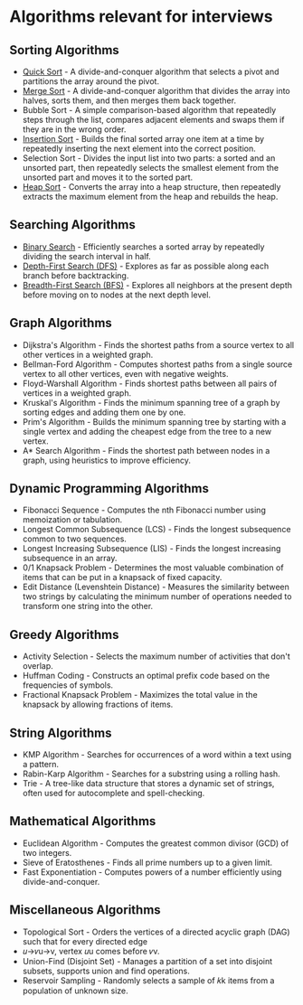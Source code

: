 # Algorithms relevant for interviews

## Sorting Algorithms
- [Quick Sort](sort/quick-sort.md) - A divide-and-conquer algorithm that selects a pivot and partitions the array around the pivot.
- [Merge Sort](sort/merge-sort.md) - A divide-and-conquer algorithm that divides the array into halves, sorts them, and then merges them back together.
- Bubble Sort - A simple comparison-based algorithm that repeatedly steps through the list, compares adjacent elements and swaps them if they are in the wrong order.
- [Insertion Sort](sort/insertion-sort.md) - Builds the final sorted array one item at a time by repeatedly inserting the next element into the correct position.
- Selection Sort - Divides the input list into two parts: a sorted and an unsorted part, then repeatedly selects the smallest element from the unsorted part and moves it to the sorted part.
- [Heap Sort](sort/heap-sort.md) - Converts the array into a heap structure, then repeatedly extracts the maximum element from the heap and rebuilds the heap.

## Searching Algorithms
- [Binary Search](search/binary-search.md) - Efficiently searches a sorted array by repeatedly dividing the search interval in half.
- [Depth-First Search (DFS)](search/depth-first-search.md) - Explores as far as possible along each branch before backtracking.
- [Breadth-First Search (BFS)](search/breadth-first-search.md) - Explores all neighbors at the present depth before moving on to nodes at the next depth level.

## Graph Algorithms
- Dijkstra's Algorithm - Finds the shortest paths from a source vertex to all other vertices in a weighted graph.
- Bellman-Ford Algorithm - Computes shortest paths from a single source vertex to all other vertices, even with negative weights.
- Floyd-Warshall Algorithm - Finds shortest paths between all pairs of vertices in a weighted graph.
- Kruskal's Algorithm - Finds the minimum spanning tree of a graph by sorting edges and adding them one by one.
- Prim's Algorithm - Builds the minimum spanning tree by starting with a single vertex and adding the cheapest edge from the tree to a new vertex.
- A* Search Algorithm - Finds the shortest path between nodes in a graph, using heuristics to improve efficiency.

## Dynamic Programming Algorithms
- Fibonacci Sequence - Computes the nth Fibonacci number using memoization or tabulation.
- Longest Common Subsequence (LCS) - Finds the longest subsequence common to two sequences.
- Longest Increasing Subsequence (LIS) - Finds the longest increasing subsequence in an array.
- 0/1 Knapsack Problem - Determines the most valuable combination of items that can be put in a knapsack of fixed capacity.
- Edit Distance (Levenshtein Distance) - Measures the similarity between two strings by calculating the minimum number of operations needed to transform one string into the other.


## Greedy Algorithms
- Activity Selection - Selects the maximum number of activities that don't overlap.
- Huffman Coding - Constructs an optimal prefix code based on the frequencies of symbols.
- Fractional Knapsack Problem - Maximizes the total value in the knapsack by allowing fractions of items.


## String Algorithms
- KMP Algorithm - Searches for occurrences of a word within a text using a pattern.
- Rabin-Karp Algorithm - Searches for a substring using a rolling hash.
- Trie - A tree-like data structure that stores a dynamic set of strings, often used for autocomplete and spell-checking.


## Mathematical Algorithms
- Euclidean Algorithm - Computes the greatest common divisor (GCD) of two integers.
- Sieve of Eratosthenes - Finds all prime numbers up to a given limit.
- Fast Exponentiation - Computes powers of a number efficiently using divide-and-conquer.

## Miscellaneous Algorithms
- Topological Sort - Orders the vertices of a directed acyclic graph (DAG) such that for every directed edge 
- 𝑢→𝑣u→v, vertex 𝑢u comes before 𝑣v.
- Union-Find (Disjoint Set) - Manages a partition of a set into disjoint subsets, supports union and find operations.
- Reservoir Sampling - Randomly selects a sample of 𝑘k items from a population of unknown size.